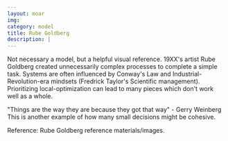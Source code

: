 ```yaml
---
layout: moar
img:
category: model
title: Rube Goldberg
description: |
---
```

Not necessary a model, but a helpful visual reference. 
19XX's artist Rube Goldberg created unnecessarily complex processes to complete a simple task. 
Systems are often influenced by Conway's Law and Industrial-Revolution-era mindsets (Fredrick Taylor's Scientific management).
Prioritizing local-optimization can lead to many pieces which don't work well as a whole.

"Things are the way they are because they got that way" - Gerry Weinberg
This is another example of how many small decisions might be cohesive.

Reference:
Rube Goldberg reference materials/images.